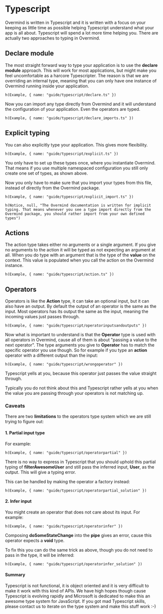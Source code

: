 # Typescript

Overmind is written in Typescript and it is written with a focus on your keeping as little time as possible helping Typescript understand what your app is all about. Typescript will spend a lot more time helping you. There are actually two approaches to typing in Overmind.

## Declare module

The most straight forward way to type your application is to use the **declare module** approach. This will work for most applications, but might make you feel uncomfortable as a harcore Typescripter. The reason is that we are overriding an internal type, meaning that you can only have one instance of Overmind running inside your application.

```marksy
h(Example, { name: "guide/typescript/declare.ts" })
```

Now you can import any type directly from Overmind and it will understand the configuration of your application. Even the operators are typed.

```marksy
h(Example, { name: "guide/typescript/declare_imports.ts" })
```

## Explicit typing
You can also explicitly type your application. This gives more flexibility.

```marksy
h(Example, { name: "guide/typescript/explicit.ts" })
```

You only have to set up these types once, where you instantiate Overmind. That means if you use multiple namespaced configuration you still only create one set of types, as shown above.

Now you only have to make sure that you import your types from this file, instead of directly from the Overmind package.

```marksy
h(Example, { name: "guide/typescript/explicit_import.ts" })
```

```marksy
h(Notice, null, "The Overmind documentation is written for implicit typing. That means whenever you see a type import directly from the Overmind package, you should rather import from your own defined types")
```


## Actions

The action type takes either no arguments or a single argument. If you give no arguments to the action it will be typed as not expecting an argument at all. When you do type with an argument that is the type of the **value** on the context. This value is populated when you call the action on the Overmind instance.

```marksy
h(Example, { name: "guide/typescript/action.ts" })
```


## Operators

Operators is like the **Action** type, it can take an optional input, but it can also have an output. By default the output of an operator is the same as the input. Most operators has its output the same as the input, meaning the incoming values just passes through.

```marksy
h(Example, { name: "guide/typescript/operatorinputsandoutputs" })
```

Now what is important to understand is that the **Operator** type is used with all operators in Overmind, cause all of them is about "passing a value to the next operator". The type arguments you give to **Operator** has to match the specific operator you use though. So for example if you type an **action** operator with a different output than the input:

```marksy
h(Example, { name: "guide/typescript/wrongoperator" })
```

Typescript yells at you, because this operator just passes the value straight through. 

Typically you do not think about this and Typescript rather yells at you when the value you are passing through your operators is not matching up.

### Caveats
There are two **limitations** to the operators type system which we are still trying to figure out:

#### 1. Partial input type

For example:

```marksy
h(Example, { name: "guide/typescript/operatorpartial" })
```

There is no way to express in Typescript that you should uphold this partial typing of **filterAwesomeUser** and still pass the inferred input, **User**, as the output. This will give a typing error.

This can be handled by making the operator a factory instead:

```marksy
h(Example, { name: "guide/typescript/operatorpartial_solution" })
```

#### 2. Infer input

You might create an operator that does not care about its input. For example:

```marksy
h(Example, { name: "guide/typescript/operatorinfer" })
```

Composing **doSomeStateChange** into the **pipe** gives an error, cause this operator expects a **void** type. 

To fix this you can do the same trick as above, though you do not need to pass in the type, it will be inferred:

```marksy
h(Example, { name: "guide/typescript/operatorinfer_solution" })
```


#### Summary
Typescript is not functional, it is object oriented and it is very difficult to make it work with this kind of APIs. We have high hopes though cause Typescript is evolving rapidly and Microsoft is dedicated to make this an awesome type system for JavaScript. If you got mad Typescript skills, please contact us to iterate on the type system and make this stuff work :-)